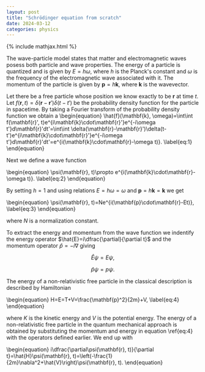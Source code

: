```yaml
---
layout: post
title: "Schrödinger equation from scratch"
date: 2024-03-12
categories: physics
---
```


{% include mathjax.html %}

The wave-particle model states that matter and electromagnetic waves posess both particle and wave properties. The energy of a particle is quantized and is given by $E=h\omega$, where $h$ is the Planck's constant and $\omega$ is the frequency of the electromagnetic wave associated with it. The momentum of the particle is given by $\mathbf{p}=h\mathbf{k}$, where $\mathbf{k}$ is the wavevector.

Let there be a free particle whose position we know exactly to be $\mathbf{r}$ at time $t$. Let $f(\mathbf{r}, t)=\delta(\mathbf{r}-\mathbf{r}')\delta(t-t')$ be the probability density function for the particle in spacetime. By taking a Fourier transform of the probability density function we obtain
a
\begin{equation}
\hat{f}(\mathbf{k}, \omega)=\int\int f(\mathbf{r}', t)e^{i\mathbf{k}\cdot\mathbf{r}'}e^{-i\omega t'}d\mathbf{r}'dt'=\int\int \delta(\mathbf{r}-\mathbf{r}')\delta(t-t')e^{i\mathbf{k}\cdot\mathbf{r}'}e^{-i\omega t'}d\mathbf{r}'dt'=e^{i(\mathbf{k}\cdot\mathbf{r}-\omega t)}.
\label{eq:1}
\end{equation}

Next we define a wave function

\begin{equation}
\psi(\mathbf{r}, t)\propto e^{i(\mathbf{k}\cdot\mathbf{r}-\omega t)}.
\label{eq:2}
\end{equation}

By setting $h=1$ and using relations $E=h\omega=\omega$ and $\mathbf{p}=h\mathbf{k}=\mathbf{k}$ we get

\begin{equation}
\psi(\mathbf{r}, t)=Ne^{i(\mathbf{p}\cdot\mathbf{r}-Et)},
\label{eq:3}
\end{equation}

where $N$ is a normalization constant.

To extract the energy and momentum from the wave function we indentify the energy operator $\hat{E}=i\dfrac{\partial}{\partial t}$ and the momentum operator $\hat{p}=-i\nabla$ giving

$$
\hat{E}\psi=E\psi,
$$

$$
\hat{p}\psi=p\psi.
$$

The energy of a non-relativistic free particle in the classical description is described by Hamiltonian

\begin{equation}
H=E=T+V=\frac{\mathbf{p}^2}{2m}+V,
\label{eq:4}
\end{equation}

where $K$ is the kinetic energy and $V$ is the potential energy. The energy of a non-relativistic free particle in the quantum mechanical approach is obtained by substituting the momentum and energy in equation \ref{eq:4} with the operators defined earlier. We end up with

\begin{equation}
i\dfrac{\partial\psi(\mathbf{r}, t)}{\partial t}=\hat{H}\psi(\mathbf{r}, t)=\left(-\frac{1}{2m}\nabla^2+\hat{V}\right)\psi(\mathbf{r}, t).
\end{equation}
